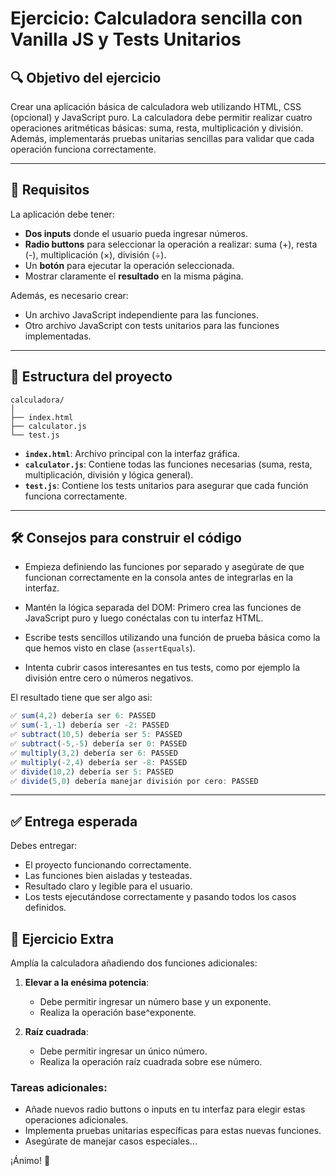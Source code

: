 # Ejercicio: Calculadora sencilla con Vanilla JS y Tests Unitarios

## 🔍 Objetivo del ejercicio

Crear una aplicación básica de calculadora web utilizando HTML, CSS (opcional) y JavaScript puro. La calculadora debe permitir realizar cuatro operaciones aritméticas básicas: suma, resta, multiplicación y división. Además, implementarás pruebas unitarias sencillas para validar que cada operación funciona correctamente.

---

## 🎯 Requisitos

La aplicación debe tener:

- **Dos inputs** donde el usuario pueda ingresar números.
- **Radio buttons** para seleccionar la operación a realizar: suma (+), resta (-), multiplicación (×), división (÷).
- Un **botón** para ejecutar la operación seleccionada.
- Mostrar claramente el **resultado** en la misma página.

Además, es necesario crear:
- Un archivo JavaScript independiente para las funciones.
- Otro archivo JavaScript con tests unitarios para las funciones implementadas.

---

## 📂 Estructura del proyecto

```
calculadora/
│
├── index.html
├── calculator.js
└── test.js
```

- **`index.html`**: Archivo principal con la interfaz gráfica.
- **`calculator.js`**: Contiene todas las funciones necesarias (suma, resta, multiplicación, división y lógica general).
- **`test.js`**: Contiene los tests unitarios para asegurar que cada función funciona correctamente.

---

## 🛠️ Consejos para construir el código

- Empieza definiendo las funciones por separado y asegúrate de que funcionan correctamente en la consola antes de integrarlas en la interfaz.
- Mantén la lógica separada del DOM: Primero crea las funciones de JavaScript puro y luego conéctalas con tu interfaz HTML.
- Escribe tests sencillos utilizando una función de prueba básica como la que hemos visto en clase (`assertEquals`).

- Intenta cubrir casos interesantes en tus tests, como por ejemplo la división entre cero o números negativos.

El resultado tiene que ser algo asi: 

```javascript 
✅ sum(4,2) debería ser 6: PASSED
✅ sum(-1,-1) debería ser -2: PASSED
✅ subtract(10,5) debería ser 5: PASSED
✅ subtract(-5,-5) debería ser 0: PASSED
✅ multiply(3,2) debería ser 6: PASSED
✅ multiply(-2,4) debería ser -8: PASSED
✅ divide(10,2) debería ser 5: PASSED
✅ divide(5,0) debería manejar división por cero: PASSED
```

---

## ✅ Entrega esperada

Debes entregar:

- El proyecto funcionando correctamente.
- Las funciones bien aisladas y testeadas.
- Resultado claro y legible para el usuario.
- Los tests ejecutándose correctamente y pasando todos los casos definidos.


## 🚀 Ejercicio Extra

Amplía la calculadora añadiendo dos funciones adicionales:

1. **Elevar a la enésima potencia**:
    - Debe permitir ingresar un número base y un exponente.
    - Realiza la operación base^exponente.

2. **Raíz cuadrada**:
    - Debe permitir ingresar un único número.
    - Realiza la operación raíz cuadrada sobre ese número.

### Tareas adicionales:
- Añade nuevos radio buttons o inputs en tu interfaz para elegir estas operaciones adicionales.
- Implementa pruebas unitarias específicas para estas nuevas funciones.
- Asegúrate de manejar casos especiales...

¡Ánimo! 🚀





